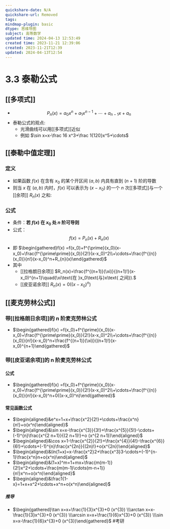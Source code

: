 ```yaml
---
quickshare-date: N/A
quickshare-url: Removed
tags: 
mindmap-plugin: basic
dtype: 思维导图
subject: 高等数学
updated time: 2024-04-13 12:53:49
created time: 2023-11-21 12:39:06
created: 2023-11-21T12:39
updated: 2024-04-13T12:54
---
```

# 3.3 泰勒公式
## [[多项式]]
- $$P_n(x)=a_0x^n+a_1x^{n-1}+\cdots+a_{n-1}x+a_n$$
- 泰勒公式的观点:
	- 光滑曲线可以用[[多项式]]近似
	- 例如 $\sin x=x-\frac 16 x^3+\frac 1{120}x^5+\cdots$

## [[泰勒中值定理]]
### 定义
- 如果函数 $f(x)$ 在含有 $x_{0}$ 的某个开区间 $(a,b)$ 内具有直到 $(n+1)$ 阶的导数
- 则当 $x$ 在 $(a,b)$ 内时，$f(x)$ 可以表示为 $(x-x_{0})$ 的一个 $n$ 次[[多项式]]与一个[[余项]] $R_{n}(x)$ 之和:
### 公式
- 条件：**若 $f(x)$ 在 $x_{0}$ 处 $n$ 阶可导则**
- 公式： $$f(x)=P_{n}(x)+R_{n}(x)$$
- 即 $\begin{gathered}f(x) =f(x_0)+f^{\prime}(x_0)(x-x_0)+\frac{f^{\prime\prime}(x_0)}{2!}(x-x_0)^2\\+\cdots+\frac{f^{(n)}(x_0)}{n!}(x-x_0)^n+R_{n}(x)\end{gathered}$
- 其中
	- [[拉格朗日余项]] $R_n(x)=\frac{f^{(n+1)}(\xi)}{(n+1)!}(x-x_0)^{n+1}\quad(\xi\text{在 }x_0\text{与}x\text{ 之间}).$
	- [[皮亚诺余项]] $R_{n}(x)=0((x-x_{0})^n)$

## [[麦克劳林公式]]
### 带[[拉格朗日余项]]的 n 阶麦克劳林公式
- $\begin{gathered}f(x) =f(x_0)+f^{\prime}(x_0)(x-x_0)+\frac{f^{\prime\prime}(x_0)}{2!}(x-x_0)^2\\+\cdots+\frac{f^{(n)}(x_0)}{n!}(x-x_0)^n+\frac{f^{(n+1)}(\xi)}{(n+1)!}(x-x_0)^{n+1}\end{gathered}$
### 带[[皮亚诺余项]]的 n 阶麦克劳林公式
#### 公式
- $\begin{gathered}f(x) =f(x_0)+f^{\prime}(x_0)(x-x_0)+\frac{f^{\prime\prime}(x_0)}{2!}(x-x_0)^2\\+\cdots+\frac{f^{(n)}(x_0)}{n!}(x-x_0)^n+0((x-x_0)^n)\end{gathered}$
#### 常见函数公式
- $\begin{aligned}&e^x=1+x+\frac{x^2}{2!}+\cdots+\frac{x^n}{n!}+o(x^n)\end{aligned}$
- $\begin{aligned}&\sin x=x-\frac{x^{3}}{3!}+\frac{x^{5}}{5!}-\cdots+(-1)^{n}\frac{x^{2 n+1}}{(2 n+1)!}+o (x^{2 n+1})\end{aligned}$
- $\begin{aligned}&\cos x=1-\frac{x^{2}}{2!}+\frac{x^{4}}{4!}-\frac{x^{6}}{6!}+\cdots+(-1)^{n}\frac{x^{2n}}{(2n)!}+o(x^{2n})\end{aligned}$
- $\begin{aligned}&\ln(1+x)=x-\frac{x^2}2+\frac{x^3}3-\cdots+(-1)^{n-1}\frac{x^n}n+o(x^n)\end{aligned}$
- $\begin{aligned}&(1+x)^m=1+mx+\frac{m(m-1)}{2!}x^2+\cdots+\frac{m(m-1)\cdots(m-n+1)}{n!}x^n+o(x^n)\end{aligned}$
- $\begin{aligned}&\frac1{1-x}=1+x+x^2+\cdots+x^n+o(x^n)\end{aligned}$
##### 推导
- $\begin{gathered}\tan x=x+\frac{1}{3}x^{3}+0 (x^{3}) \\\arctan x=x-\frac{1}{3}x^{3}+0 (x^{3}) \\\arcsin x=x+\frac{1}{6}x^{3}+0 (x^{3}) \\\sin x=x-\frac{1}{6}x^{3}+0 (x^{3})\end{gathered}$ #考研
